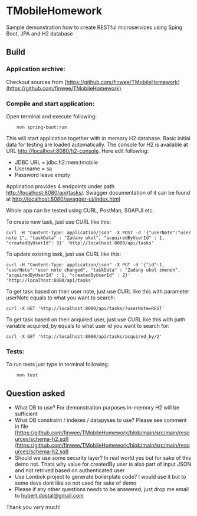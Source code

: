 # TMobileHomework

Sample demonstration how to create RESTful microservices using Sping Boot, JPA and H2 database

## Build

### Application archive:

Checkout sources from [https://github.com/finwee/TMobileHomework](https://github.com/finwee/TMobileHomework)

### Compile and start application:
Open terminal and execute following:

        mvn spring-boot:run
        

This will start application together with in memory H2 database. Basic initial data for testing are loaded automatically. The console for H2 is available at URL [http://localhost:8080/h2-console](http://localhost:8080/h2-console/). Here edit following:
- JDBC URL = jdbc:h2:mem:tmobile
- Username = sa
- Password leave empty


Application provides 4 endpoints under path [http://localhost:8080/api/tasks/](http://localhost:8080/api/tasks/). Swagger documentation of it can be found at [http://localhost:8080/swagger-ui/index.html](http://localhost:8080/swagger-ui/index.html)

Whole app can be tested using CURL, PostMan, SOAPUI etc.

To create new task, just use CURL like this:
	
	curl -H "Content-Type: application/json" -X POST -d '{"userNote":"user note 1", "taskData" : "Zadany ukol", "acquiredByUserId" : 1, 
	"createdByUserId": 3}' 'http://localhost:8080/api/tasks'

To update existing task, just use CURL like this:

	curl -H "Content-Type: application/json" -X PUT -d '{"id":1, "userNote":"user note changed", "taskData" : "Zadany ukol zmenen", "acquiredByUserId" : 1, "createdByUserId" : 2}' 'http://localhost:8080/api/tasks'


To get task based on their user note, just use CURL like this with parameter userNote equals to what you want to search:
	
	curl -X GET 'http://localhost:8080/api/tasks/?userNote=REST'

To get task based on their acquired user, just use CURL like this with path variable acquired_by equals to what user id you want to search for:

	curl -X GET 'http://localhost:8080/api/tasks/acquired_by/2'

### Tests:
To run tests just type in terminal following:
		
		mvn test


## Question asked
- 	What DB to use? For demonstration purposes in-memory H2 will be sufficient
-	What DB constraint / indexes / datapyses to use? Please see comment in file [https://github.com/finwee/TMobileHomework/blob/main/src/main/resources/schema-h2.sql](https://github.com/finwee/TMobileHomework/blob/main/src/main/resources/schema-h2.sql)
-	Should we use some security layer? In real world yes but for sake of this demo not. Thats why value for createdBy user is also part of input JSON and not retrived based on authenticated user
- 	Use Lombok project to generate boilerplate code? I would use it but to some devs dont like so not used for sake of demo
- 	Please if any other questions needs to be answered, just drop me email to hubert.dostal@gmail.com

Thank you very much!
